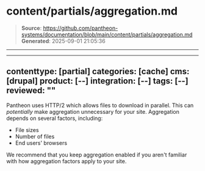 # content/partials/aggregation.md

> **Source**: https://github.com/pantheon-systems/documentation/blob/main/content/partials/aggregation.md
> **Generated**: 2025-09-01 21:05:36

---

---
contenttype: [partial]
categories: [cache]
cms: [drupal]
product: [--]
integration: [--]
tags: [--]
reviewed: ""
---

Pantheon uses HTTP/2 which allows files to download in parallel. This can *potentially* make aggregation unnecessary for your site. Aggregation depends on several factors, including:

- File sizes
- Number of files
- End users' browsers

We recommend that you keep aggregation enabled if you aren't familiar with how aggregation factors apply to your site. 
